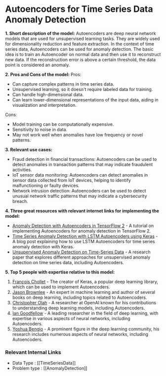 # Autoencoders for Time Series Data Anomaly Detection

**1. Short description of the model:**
Autoencoders are deep neural network models that are used for unsupervised learning tasks. They are widely used for dimensionality reduction and feature extraction. In the context of time series data, Autoencoders can be used for anomaly detection. The basic idea is to train an Autoencoder on normal data and then use it to reconstruct new data. If the reconstruction error is above a certain threshold, the data point is considered an anomaly.

**2. Pros and Cons of the model:**
Pros:
- Can capture complex patterns in time series data.
- Unsupervised learning, so it doesn't require labeled data for training.
- Can handle high-dimensional data.
- Can learn lower-dimensional representations of the input data, aiding in visualization and interpretation.

Cons:
- Model training can be computationally expensive.
- Sensitivity to noise in data.
- May not work well when anomalies have low frequency or novel patterns.

**3. Relevant use cases:**
- Fraud detection in financial transactions: Autoencoders can be used to detect anomalies in transaction patterns that may indicate fraudulent activities.
- IoT sensor data monitoring: Autoencoders can detect anomalies in sensor data collected from IoT devices, helping to identify malfunctioning or faulty devices.
- Network intrusion detection: Autoencoders can be used to detect unusual network traffic patterns that may indicate a cybersecurity breach.

**4. Three great resources with relevant internet links for implementing the model:**
- [Anomaly Detection with Autoencoders in TensorFlow 2](https://towardsdatascience.com/anomaly-detection-with-autoencoders-in-tensorflow-2-0-501c2b5244f1) - A tutorial on implementing Autoencoders for anomaly detection in TensorFlow 2.
- [Time Series Anomaly Detection with LSTM Autoencoders using Keras](https://towardsdatascience.com/time-series-anomaly-detection-with-lstm-autoencoders-7f715153d400) - A blog post explaining how to use LSTM Autoencoders for time series anomaly detection with Keras.
- [Unsupervised Anomaly Detection on Time-Series Data](https://arxiv.org/abs/2004.07288) - A research paper that explores different approaches for unsupervised anomaly detection on time series data, including Autoencoders.

**5. Top 5 people with expertise relative to this model:**
1. [François Chollet](https://github.com/fchollet) - The creator of Keras, a popular deep learning library, which can be used to implement Autoencoders.
2. [Jason Brownlee](https://github.com/jbrownlee) - An expert in machine learning and author of several books on deep learning, including topics related to Autoencoders.
3. [Christopher Olah](https://github.com/colah) - A researcher at OpenAI known for his contributions to understanding deep learning models, including Autoencoders.
4. [Ian Goodfellow](https://github.com/goodfeli) - A leading researcher in the field of deep learning, with expertise in various aspects of neural networks, including Autoencoders.
5. [Yoshua Bengio](https://github.com/yoshuabengio) - A prominent figure in the deep learning community, his research includes numerous aspects of neural networks, including Autoencoders.


 ### Relevant Internal Links
- Data Type : [[TimeSeriesData]]
- Problem type : [[AnomalyDetection]]
